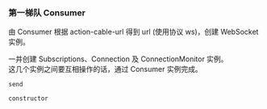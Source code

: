### 第一梯队 Consumer

由 Consumer 根据 action-cable-url 得到 url (使用协议 ws)，创建 WebSocket 实例。

一并创建 Subscriptions、Connection 及 ConnectionMonitor 实例。
<br>
这几个实例之间要互相操作的话，通过 Consumer 实例完成。

```
send
```

```
constructor
```
